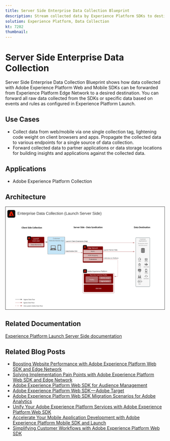 ```yaml
---
title: Server Side Enterprise Data Collection Blueprint
description: Stream collected data by Experience Platform SDKs to destinations
solution: Experience Platform, Data Collection
kt: 7202
thumbnail: 
---
```


# Server Side Enterprise Data Collection

Server Side Enterprise Data Collection Blueprint shows how data collected with Adobe Experience Platform Web and Mobile SDKs can be forwarded from Experience Platform Edge Network to a desired destination. You can forward all raw data collected from the SDKs or specific data based on events and rules as configured in Experience Platform Launch.

## Use Cases

* Collect data from web/mobile via one single collection tag, lightening code weight on client browsers and apps. Propagate the collected data to various endpoints for a single source of data collection.
* Forward collected data to partner applications or data storage locations for building insights and applications against the collected data.

## Applications

* Adobe Experience Platform Collection

## Architecture

<img src="assets/entcollect.svg" alt="Reference Architecture for Enterprise Data Collection" style="border:1px solid #4a4a4a" />

## Related Documentation

[Experience Platform Launch Server Side documentation](https://experienceleague.adobe.com/docs/launch/using/server-side-info/server-side-overview.html?lang=en#server-side-info)

## Related Blog Posts

* [Boosting Website Performance with Adobe Experience Platform Web SDK and Edge Network](https://medium.com/adobetech/boosting-website-performance-with-adobe-experience-platform-web-sdk-and-edge-network-329fcf70fdf9)
* [Solving Implementation Pain Points with Adobe Experience Platform Web SDK and Edge Network](https://medium.com/adobetech/solving-implementation-pain-points-with-adobe-experience-platform-web-sdk-and-edge-network-880b635e6819)
* [Adobe Experience Platform Web SDK for Audience Management](https://medium.com/adobetech/adobe-experience-platform-web-sdk-for-audience-management-751fa6d063bc)
* [Adobe Experience Platform Web SDK — Adobe Target](https://medium.com/adobetech/adobe-experience-platform-web-sdk-adobe-target-9b9f621d271)
* [Adobe Experience Platform Web SDK Migration Scenarios for Adobe Analytics](https://medium.com/adobetech/adobe-experience-platform-web-sdk-migration-scenarios-for-adobe-analytics-91c255ec82b0)
* [Unify Your Adobe Experience Platform Services with Adobe Experience Platform Web SDK](https://medium.com/adobetech/unify-your-adobe-experience-platform-services-with-adobe-experience-platform-web-sdk-75cf6851a9fc)
* [Accelerate Your Mobile Application Development with Adobe Experience Platform Mobile SDK and Launch](https://medium.com/adobetech/accelerate-your-mobile-application-development-with-adobe-experience-platform-mobile-sdk-and-launch-ed023536d611)
* [Simplifying Customer Workflows with Adobe Experience Platform Web SDK](https://medium.com/adobetech/simplifying-customer-workflows-with-adobe-experience-platform-web-sdk-4e54fe134f4a)
